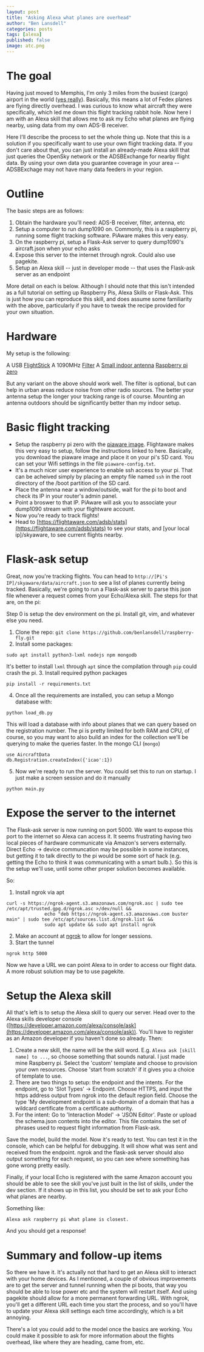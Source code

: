 ```yaml
---
layout: post
title: "Asking Alexa what planes are overhead"
author: "Ben Lansdell"
categories: posts
tags: [alexa]
published: false
image: atc.png
---
```


# The goal

Having just moved to Memphis, I'm only 3 miles from the busiest (cargo) airport in the world ([yes really](https://en.wikipedia.org/wiki/List_of_busiest_airports_by_cargo_traffic)). Basically, this means a lot of Fedex planes are flying directly overhead. I was curious to know what aircraft they were specifically, which led me down this flight tracking rabbit hole. Now here I am with an Alexa skill that allows me to ask my Echo what planes are flying nearby, using data from my own ADS-B receiver. 

Here I'll describe the process to set the whole thing up. Note that this is a solution if you specifically want to use your own flight tracking data. If you don't care about that, you can just install an already-made Alexa skill that just queries the OpenSky network or the ADSBExchange for nearby flight data. By using your own data you guarantee coverage in your area -- ADSBExchage may not have many data feeders in your region. 

# Outline

The basic steps are as follows:
1. Obtain the hardware you'll need: ADS-B receiver, filter, antenna, etc
2. Setup a computer to run dump1090 on. Commonly, this is a raspberry pi, running some flight tracking software. PiAware makes this very easy. 
3. On the raspberry pi, setup a Flask-Ask server to query dump1090's aircraft.json when your echo asks
4. Expose this server to the internet through ngrok. Could also use pagekite. 
5. Setup an Alexa skill -- just in developer mode -- that uses the Flask-ask server as an endpoint

More detail on each is below. Although I should note that this isn't intended as a full tutorial on setting up Raspberry Pis, Alexa Skills or Flask-Ask. This is just how you can reproduce this skill, and does assume some familiarity with the above, particularly if you have to tweak the recipe provided for your own situation. 

# Hardware

My setup is the following:

A USB [FlightStick](https://amzn.to/3A2fKJo)
A 1090MHz [Filter](https://amzn.to/3fqr0pH)
A [Small indoor antenna](https://amzn.to/3FAlGup)
[Raspberry pi zero](https://amzn.to/3frS7Ay)

But any variant on the above should work well. The filter is optional, but can help in urban areas reduce noise from other radio sources. The better your antenna setup the longer your tracking range is of course. Mounting an antenna outdoors should be significantly better than my indoor setup. 

# Basic flight tracking

* Setup the raspberry pi zero with the [piaware image](https://flightaware.com/adsb/piaware/build). Flightaware makes this very easy to setup, follow the instructions linked to here. Basically, you download the piaware image and place it on your pi's SD card. You can set your Wifi settings in the file `piaware-config.txt`. 
* It's a much nicer user experience to enable ssh access to your pi. That can be acheived simply by placing an empty file named `ssh` in the root directory of the /boot partition of the SD card.  
* Place the antenna near a window/outside, wait for the pi to boot and check its IP in your router's admin panel. 
* Point a broswer to that IP. PiAware will ask you to associate your dump1090 stream with your flightware account. 
* Now you're ready to track flights!
* Head to [https://flightaware.com/adsb/stats](https://flightaware.com/adsb/stats) to see your stats, and [your local ip]/skyaware, to see current flights nearby. 

# Flask-ask setup

Great, now you're tracking flights. You can head to `http://[Pi's IP]/skyaware/data/aircraft.json` to see a list of planes currently being tracked. Basically, we're going to run a Flask-ask server to parse this json file whenever a request comes from your Echo/Alexa skill. The steps for that are, on the pi:

Step 0 is setup the dev environment on the pi. Install git, vim, and whatever else you need. 

1. Clone the repo: `git clone https://github.com/benlansdell/raspberry-fly.git`
2. Install some packages:
```
sudo apt install python3-lxml nodejs npm mongodb
```
It's better to install `lxml` through `apt` since the compilation through `pip` could crash the pi. 
3. Install required python packages
```
pip install -r requirements.txt
```
4. Once all the requirements are installed, you can setup a Mongo database with:
```
python load_db.py
```
This will load a database with info about planes that we can query based on the registration number. The pi is pretty limited for both RAM and CPU, of course, so you may want to also build an index for the collection we'll be querying to make the queries faster. In the mongo CLI (`mongo`)
```
use AircraftData
db.Registration.createIndex({'icao':1})
```
5. Now we're ready to run the server. You could set this to run on startup. I just make a screen session and do it manually
```
python main.py
```

# Expose the server to the internet

The Flask-ask server is now running on port 5000. We want to expose this port to the internet so Alexa can access it. It seems frustrating having two local pieces of hardware communicate via Amazon's servers externally. Direct Echo -> device communcation may be possible in some instances, but getting it to talk directly to the pi would be some sort of hack (e.g. getting the Echo to think it was communicating with a smart bulb.). So this is the setup we'll use, until some other proper solution becomes available. 

So:
1. Install ngrok via apt
```
curl -s https://ngrok-agent.s3.amazonaws.com/ngrok.asc | sudo tee /etc/apt/trusted.gpg.d/ngrok.asc >/dev/null &&
              echo "deb https://ngrok-agent.s3.amazonaws.com buster main" | sudo tee /etc/apt/sources.list.d/ngrok.list &&
              sudo apt update && sudo apt install ngrok
```
2. Make an account at [ngrok](https://ngrok.com/) to allow for longer sessions. 
3. Start the tunnel
```
ngrok http 5000
```

Now we have a URL we can point Alexa to in order to access our flight data. A more robust solution may be to use pagekite. 

# Setup the Alexa skill

All that's left is to setup the Alexa skill to query our server. Head over to the Alexa skills developer console ([https://developer.amazon.com/alexa/console/ask](https://developer.amazon.com/alexa/console/ask)). You'll have to register as an Amazon developer if you haven't done so already. Then:

1. Create a new skill, the name will be the skill word. E.g. `Alexa ask [skill name] to ...`, so choose something that sounds natural. I just made mine Raspberry pi. Select the 'custom' template and choose to provision your own resources. Choose 'start from scratch' if it gives you a choice of template to use.
2. There are two things to setup: the endpoint and the intents. For the endpoint, go to 'Slot Types' -> Endpoint. Choose HTTPS, and input the https address output from ngrok into the default region field. Choose the type 'My development endpoint is a sub-domain of a domain that has a wildcard certificate from a certificate authority. 
3. For the intent: Go to 'Interaction Model' -> 'JSON Editor'. Paste or upload the schema.json contents into the editor. This file contains the set of phrases used to request flight information from Flask-ask.

Save the model, build the model. Now it's ready to test. You can test it in the console, which can be helpful for debugging. It will show what was sent and received from the endpoint. ngrok and the flask-ask server should also output something for each request, so you can see where something has gone wrong pretty easily. 

Finally, if your local Echo is registered with the same Amazon account you should be able to see the skill you've just built in the list of skills, under the dev section. If it shows up in this list, you should be set to ask your Echo what planes are nearby. 

Something like:
```
Alexa ask raspberry pi what plane is closest.
```
And you should get a response!

# Summary and follow-up items

So there we have it. It's actually not that hard to get an Alexa skill to interact with your home devices. As I mentioned, a couple of obvious improvements are to get the server and tunnel running when the pi boots, that way you should be able to lose power etc and the system will restart itself. And using pagekite should allow for a more permanent forwarding URL. With ngrok, you'll get a different URL each time you start the process, and so you'll have to update your Alexa skill settings each time accordingly, which is a bit annoying.

There's a lot you could add to the model once the basics are working. You could make it possible to ask for more information about the flights overhead, like where they are heading, came from, etc. 
